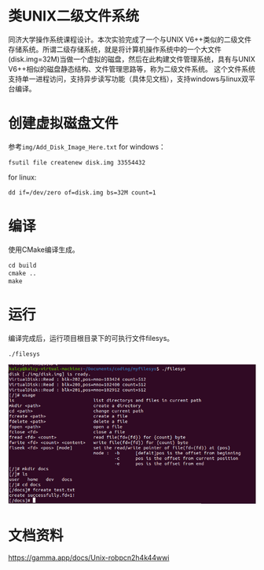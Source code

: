 
# 类UNIX二级文件系统
同济大学操作系统课程设计。本次实验完成了一个与UNIX V6++类似的二级文件存储系统。所谓二级存储系统，就是将计算机操作系统中的一个大文件(disk.img=32M)当做一个虚拟的磁盘，然后在此构建文件管理系统，具有与UNIX V6++相似的磁盘静态结构、文件管理思路等，称为二级文件系统。
这个文件系统支持单一进程访问，支持异步读写功能（具体见文档），支持windows与linux双平台编译。

# 创建虚拟磁盘文件
参考`img/Add_Disk_Image_Here.txt`
for windows：
```
fsutil file createnew disk.img 33554432
```
for linux:
```
dd if=/dev/zero of=disk.img bs=32M count=1
```

# 编译
使用CMake编译生成。
```
cd build
cmake ..
make
```
# 运行
编译完成后，运行项目根目录下的可执行文件filesys。
```
./filesys
```
![](img/usage.png)
# 文档资料
https://gamma.app/docs/Unix-robpcn2h4k44wwi
